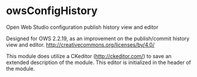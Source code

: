 # owsConfigHistory
Open Web Studio configuration publish history view and editor

Designed for OWS 2.2.19, as an improvement on the publish/commit history view and editor.
http://creativecommons.org/licenses/by/4.0/



This module does utilize a CKeditor (http://ckeditor.com/) to save an extended description of the module.  This editor is initialized in the header of the module.
